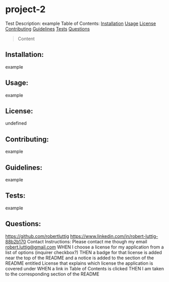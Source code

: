 # project-2

Test
  Description:
  example
  Table of Contents:
      [Installation](#installation)
      [Usage](#usage)
      [License](#license)
      [Contributing](#contributing)
      [Guidelines](#Guidelines)
      [Tests](#tests)
      [Questions](#questions)
> Content 
      <!-- toc -->
  ## Installation: 
  example
  ## Usage:
  example
  ## License: 
  undefined
  ## Contributing:
  example
  ## Guidelines:
  example
  ## Tests:
  example
  ## Questions:
  https://github.com/robertluttig
  https://www.linkedin.com/in/robert-luttig-88b2b170
  Contact Instructions:
  Please contact me though my email robert.luttig@gmail.com 
  WHEN I choose a license for my application from a list of options (inquirer checkbox?)
  THEN a badge for that license is added near the top of the README and a
  notice is added to the section of the README entitled License that explains
  which license the application is covered under
  WHEN a link in Table of Contents is clicked
  THEN I am taken to the corresponding section of the README
